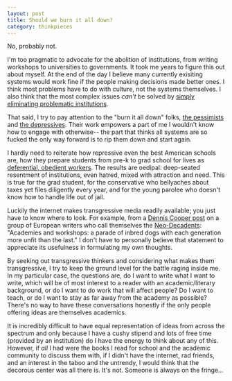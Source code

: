 ```yaml
---
layout: post
title: Should we burn it all down?
category: thinkpieces
---
```


No, probably not.

I'm too pragmatic to advocate for the abolition of institutions, from writing workshops to universities to governments. It took me years to figure this out about myself. At the end of the day I believe many currently exisiting systems would work fine if the people making decisions made better ones. I think most problems have to do with culture, not the systems themselves. I also think that the most complex issues _can't_ be solved by [simply eliminating problematic institutions](https://www.currentaffairs.org/2018/04/complexity-and-criminal-justice). 

That said, I try to pay attention to the "burn it all down" folks, [the pessimists](https://benjaminstudebaker.com/2018/04/20/kanyes-return-to-twitter-and-liberalisms-love-affair-with-fear/#more-3871) and [the depressives](http://k-punk.org/). Their work empowers a part of me I wouldn't know how to engage with otherwise-- the part that thinks all systems are so fucked the only way forward is to rip them down and start again.

I hardly need to reiterate how repressive even the best American schools are, how they prepare students from pre-k to grad school for lives as [deferential, obedient workers](http://www.wbur.org/artery/2017/11/07/kids-these-days-review). The results are oedipal: deep-seated resentment of institutions, even hatred, mixed with attraction and need. This is true for the grad student, for the conservative who bellyaches about taxes yet files diligently every year, and for the young parolee who doesn't know how to handle life out of jail. 

Luckily the internet makes transgressive media readily available; you just have to know where to look. For example, from a [Dennis Cooper post](https://denniscooperblog.com/the-neo-decadents-present-drowning-in-beauty-a-neo-decadence-day/) on a group of European writers who call themselves the [Neo-Decadents](http://www.snugglybooks.co.uk/special-offers/): "Academies and workshops: a parade of inbred dogs with each generation more unfit than the last." I don't have to personally believe that statement to appreciate its usefulness in formulating my own thoughts.

By seeking out transgressive thinkers and considering what makes them transgressive, I try to keep the ground level for the battle raging inside me. In my particular case, the questions are, do I want to write what I want to write, which will be of most interest to a reader with an academic/literary background, or do I want to do work that will affect people? Do I want to teach, or do I want to stay as far away from the academy as possible? There's no way to have these conversations honestly if the only people offering  ideas are themselves academics. 

It is incredibly difficult to have equal representation of ideas from across the spectrum and only because I have a cushy stipend and lots of free time (provided by an institution) do I have the energy to think about any of this. However, if _all_ I had were the books I read for school and the academic community to discuss them with, if I didn't have the internet, rad friends, and an interest in the taboo and the untrendy, I would think that the decorous center was all there is. It's not. Someone is always on the fringe... 